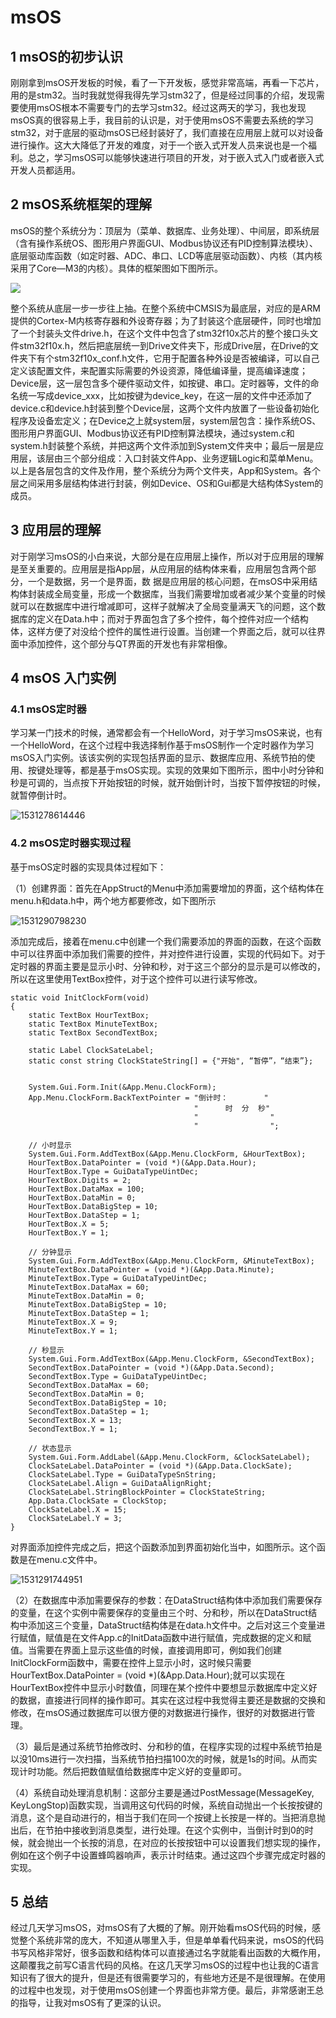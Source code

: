 #  msOS

## 1 msOS的初步认识

刚刚拿到msOS开发板的时候，看了一下开发板，感觉非常高端，再看一下芯片，用的是stm32。当时我就觉得我得先学习stm32了，但是经过同事的介绍，发现需要使用msOS根本不需要专门的去学习stm32。经过这两天的学习，我也发现msOS真的很容易上手，我目前的认识是，对于使用msOS不需要去系统的学习stm32，对于底层的驱动msOS已经封装好了，我们直接在应用层上就可以对设备进行操作。这大大降低了开发的难度，对于一个嵌入式开发人员来说也是一个福利。总之，学习msOS可以能够快速进行项目的开发，对于嵌入式入门或者嵌入式开发人员都适用。

## 2 msOS系统框架的理解

msOS的整个系统分为：顶层为（菜单、数据库、业务处理）、中间层，即系统层（含有操作系统OS、图形用户界面GUI、Modbus协议还有PID控制算法模块）、底层驱动库函数（如定时器、ADC、串口、LCD等底层驱动函数）、内核（其内核采用了Core—M3的内核）。具体的框架图如下图所示。

![](assets/1531185750851.png)

整个系统从底层一步一步往上抽。在整个系统中CMSIS为最底层，对应的是ARM提供的Cortex-M内核寄存器和外设寄存器；为了封装这个底层硬件，同时也增加了一个封装头文件drive.h，在这个文件中包含了stm32f10x芯片的整个接口头文件stm32f10x.h，然后把底层统一到Drive文件夹下，形成Drive层，在Drive的文件夹下有个stm32f10x_conf.h文件，它用于配置各种外设是否被编译，可以自己定义该配置文件，来配置实际需要的外设资源，降低编译量，提高编译速度；Device层，这一层包含多个硬件驱动文件，如按键、串口。定时器等，文件的命名统一写成device_xxx，比如按键为device_key，在这一层的文件中还添加了device.c和device.h封装到整个Device层，这两个文件内放置了一些设备初始化程序及设备宏定义；在Device之上就system层，system层包含：操作系统OS、图形用户界面GUI、Modbus协议还有PID控制算法模块，通过system.c和system.h封装整个系统，并把这两个文件添加到System文件夹中；最后一层是应用层，该层由三个部分组成：入口封装文件App、业务逻辑Logic和菜单Menu。以上是各层包含的文件及作用，整个系统分为两个文件夹，App和System。各个层之间采用多层结构体进行封装，例如Device、OS和Gui都是大结构体System的成员。

## 3 应用层的理解

对于刚学习msOS的小白来说，大部分是在应用层上操作，所以对于应用层的理解是至关重要的。应用层是指App层，从应用层的结构体来看，应用层包含两个部分，一个是数据，另一个是界面，数 据是应用层的核心问题，在msOS中采用结构体封装成全局变量，形成一个数据库，当我们需要增加或者减少某个变量的时候就可以在数据库中进行增减即可，这样子就解决了全局变量满天飞的问题，这个数据库的定义在Data.h中；而对于界面包含了多个控件，每个控件对应一个结构体，这样方便了对没给个控件的属性进行设置。当创建一个界面之后，就可以往界面中添加控件，这个部分与QT界面的开发也有非常相像。 

## 4 msOS 入门实例

### 4.1 msOS定时器 

学习某一门技术的时候，通常都会有一个HelloWord，对于学习msOS来说，也有一个HelloWord，在这个过程中我选择制作基于msOS制作一个定时器作为学习msOS入门实例。该该实例的实现包括界面的显示、数据库应用、系统节拍的使用、按键处理等，都是基于msOS实现。实现的效果如下图所示，图中小时分钟和秒是可调的，当点按下开始按钮的时候，就开始倒计时，当按下暂停按钮的时候，就暂停倒计时。

![1531278614446](assets/1531278614446.png)

### 4.2 msOS定时器实现过程

基于msOS定时器的实现具体过程如下：

（1）创建界面：首先在AppStruct的Menu中添加需要增加的界面，这个结构体在menu.h和data.h中，两个地方都要修改，如下图所示

![1531290798230](assets/1531290798230.png)

添加完成后，接着在menu.c中创建一个我们需要添加的界面的函数，在这个函数中可以往界面中添加我们需要的控件，并对控件进行设置，实现的代码如下。对于定时器的界面主要是显示小时、分钟和秒，对于这三个部分的显示是可以修改的，所以在这里使用TextBox控件，对于这个控件可以进行读写修改。

```
static void InitClockForm(void)
{
    static TextBox HourTextBox;	
    static TextBox MinuteTextBox;
    static TextBox SecondTextBox;
    
    static Label ClockSateLabel;
    static const string ClockStateString[] = {"开始", “暂停”，“结束”};


	System.Gui.Form.Init(&App.Menu.ClockForm);
    App.Menu.ClockForm.BackTextPointer = "倒计时：        "
                                         "      时  分  秒"
                                         "                "
                                         "                ";
	
	// 小时显示
	System.Gui.Form.AddTextBox(&App.Menu.ClockForm, &HourTextBox);
	HourTextBox.DataPointer = (void *)(&App.Data.Hour);
	HourTextBox.Type = GuiDataTypeUintDec;
	HourTextBox.Digits = 2;	
	HourTextBox.DataMax = 100;
	HourTextBox.DataMin = 0;
	HourTextBox.DataBigStep = 10;
	HourTextBox.DataStep = 1;
	HourTextBox.X = 5;
	HourTextBox.Y = 1;
	
	// 分钟显示
	System.Gui.Form.AddTextBox(&App.Menu.ClockForm, &MinuteTextBox);
	MinuteTextBox.DataPointer = (void *)(&App.Data.Minute);
	MinuteTextBox.Type = GuiDataTypeUintDec;       
	MinuteTextBox.DataMax = 60;
	MinuteTextBox.DataMin = 0;
	MinuteTextBox.DataBigStep = 10;
	MinuteTextBox.DataStep = 1;
	MinuteTextBox.X = 9;
	MinuteTextBox.Y = 1;

    // 秒显示
	System.Gui.Form.AddTextBox(&App.Menu.ClockForm, &SecondTextBox);
	SecondTextBox.DataPointer = (void *)(&App.Data.Second);
	SecondTextBox.Type = GuiDataTypeUintDec;
	SecondTextBox.DataMax = 60;
	SecondTextBox.DataMin = 0;
	SecondTextBox.DataBigStep = 10;
	SecondTextBox.DataStep = 1;
	SecondTextBox.X = 13;
	SecondTextBox.Y = 1;

	// 状态显示
	System.Gui.Form.AddLabel(&App.Menu.ClockForm, &ClockSateLabel);
	ClockSateLabel.DataPointer = (void *)(&App.Data.ClockSate);
	ClockSateLabel.Type = GuiDataTypeSnString;     
	ClockSateLabel.Align = GuiDataAlignRight;
	ClockSateLabel.StringBlockPointer = ClockStateString;
	App.Data.ClockSate = ClockStop;
	ClockSateLabel.X = 15;
	ClockSateLabel.Y = 3;
}
```

对界面添加控件完成之后，把这个函数添加到界面初始化当中，如图所示。这个函数是在menu.c文件中。

![1531291744951](assets\1531291744951.png)

（2）在数据库中添加需要保存的参数：在DataStruct结构体中添加我们需要保存的变量，在这个实例中需要保存的变量由三个时、分和秒，所以在DataStruct结构中添加这三个变量，DataStruct结构体是在data.h文件中。之后对这三个变量进行赋值，赋值是在文件App.c的InitData函数中进行赋值，完成数据的定义和赋值。当需要在界面上显示这些值的时候，直接调用即可，例如我们创建InitClockForm函数中，需要在控件上显示小时，这时候只需要HourTextBox.DataPointer = (void *)(&App.Data.Hour);就可以实现在HourTextBox控件中显示小时数值，同理在某个控件中要想显示数据库中定义好的数据，直接进行同样的操作即可。其实在这过程中我觉得主要还是数据的交换和修改，在msOS通过数据库可以很方便的对数据进行操作，很好的对数据进行管理。

（3）最后是通过系统节拍修改时、分和秒的值，在程序实现的过程中系统节拍是以没10ms进行一次扫描，当系统节拍扫描100次的时候，就是1s的时间。从而实现计时功能。然后把数值赋值给数据库中定义好的变量即可。

（4）系统自动处理消息机制：这部分主要是通过PostMessage(MessageKey, KeyLongStop)函数实现，当调用这句代码的时候，系统自动抛出一个长按按键的消息，这个是自动进行的，相当于我们在同一个按键上长按是一样的。当把消息抛出后，在节拍中接收到消息类型，进行处理。在这个实例中，当倒计时到0的时候，就会抛出一个长按的消息，在对应的长按按钮中可以设置我们想实现的操作，例如在这个例子中设置蜂鸣器响声，表示计时结束。通过这四个步骤完成定时器的实现。

## 5 总结

经过几天学习msOS，对msOS有了大概的了解。刚开始看msOS代码的时候，感觉整个系统非常的庞大，不知道从哪里入手，但是单单看代码来说，msOS的代码书写风格非常好，很多函数和结构体可以直接通过名字就能看出函数的大概作用，这颠覆我之前写C语言代码的风格。在这几天学习msOS的过程中也让我的C语言知识有了很大的提升，但是还有很需要学习的，有些地方还是不是很理解。在使用的过程中也发现，对于使用msOS创建一个界面也非常方便。最后，非常感谢王总的指导，让我对msOS有了更深的认识。
